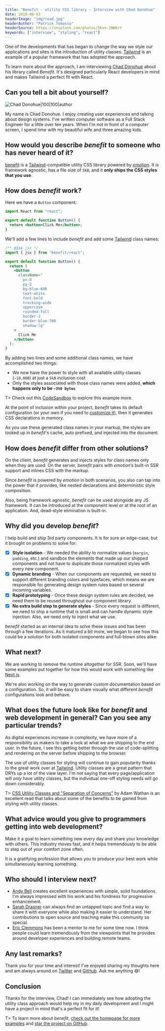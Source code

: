 ```yaml
---
title: "Benefit - utility CSS library - Interview with Chad Donohue"
date: 2019-06-03
headerImage: "img/road.jpg"
headerAuthor: "Patrick Tomasso"
headerSource: https://unsplash.com/photos/5hvn-2WW6rY
keywords: ["interview", "styling", "react"]
---
```


One of the developments that has began to change the way we style our applications and sites is the introduction of utility classes. [Tailwind](https://tailwindcss.com) is an example of a popular framework that has adopted the approach.

To learn more about the approach, I am interviewing [Chad Donohue](https://twitter.com/chaddonohue) about his library called _Benefit_. It's designed particularly React developers in mind and makes Tailwind a perfect fit with React.

## Can you tell a bit about yourself?

![Chad Donohue|100|100|author](https://www.gravatar.com/avatar/4d096a44b3a989fa2dfb75ea9b989730?s=200)

My name is Chad Donohue. I enjoy creating user experiences and talking about design systems. I've written computer software as a Full Stack Engineer for a little over ten years. When I'm not in front of a computer screen, I spend time with my beautiful wife and three amazing kids.

## How would you describe _benefit_ to someone who has never heard of it?

[benefit](https://github.com/cdonohue/benefit) is a [Tailwind](https://tailwindcss.com)-compatible utility CSS library powered by [_emotion_](https://emotion.sh/docs/introduction). It is framework agnostic, has a file size of `5kB`, and it **only ships the CSS styles that you use**.

## How does _benefit_ work?

Here we have a `Button` component:

```jsx
import React from "react";

export default function Button() {
  return <button>Click Me</button>;
}
```

We'll add a few lines to include _benefit_ and add some [Tailwind](https://tailwindcss.com) class names:

```jsx
/** @jsx jsx */
import { jsx } from "benefit/react";

export default function Button() {
  return (
    <button
      className="
        px-8
        py-2
        bg-blue-600
        text-white
        font-bold
        tracking-wide
        uppercase
        rounded-full
        border-2
        border-blue-700
        shadow-lg"
    >
      Click Me
    </button>
  );
}
```

By adding two lines and some additional class names, we have accomplished two things:

- We now have the power to style with all available utility classes (`~10,000`) at just a `5kB` inclusion cost
- Only the styles associated with those class names were added, **which happens only to be `~350 bytes`**

T> Check out this [CodeSandbox](https://codesandbox.io/s/small-wildflower-ckbhj) to explore this example more.

At the point of inclusion within your project, _benefit_ takes its default configuration (or your own if you need to [customize it](https://benefit.netlify.com/customization/overview)), then it generates CSS declarations in memory.

As you use these generated class names in your markup, the styles are looked up in _benefit_'s cache, auto prefixed, and injected into the document.

## How does _benefit_ differ from other solutions?

On the client, _benefit_ generates and injects styles for class names only when they are used. On the server, _benefit_ pairs with _emotion_’s built-in SSR support and inlines CSS with the markup.

Since _benefit_ is powered by _emotion_ in both scenarios, you also can tap into the power that it provides, like nested declarations and deterministic style composition.

Also, being framework agnostic, _benefit_ can be used alongside any JS framework. It can be introduced at the component level or at the root of an application. And, dead-style elimination is built-in.

## Why did you develop _benefit_?

I help build and ship 3rd party components. It is for sure an edge-case, but it brought on problems to solve for:

- [x] **Style isolation** - We needed the ability to normalize values (`margin`, `padding`, etc.) and sandbox the elements that made up our shipped components and not have to duplicate those normalized styles with every new component.
- [x] **Dynamic branding** - When our components are requested, we need to support different branding colors and typefaces, which means we are responsible for generating design system rules based on several incoming variables.
- [x] **Rapid prototyping** - Once these design system rules are decided, we need them to be reused throughout our component library.
- [x] **No extra build step to generate styles** - Since every request is different, we need to ship a runtime that is small and can handle dynamic style injection. Also, we need only to inject what we use.

_benefit_ started as an internal idea to solve these issues and has been through a few iterations. As it matured a bit more, we began to see how this could be a solution for both isolated components and full-blown sites alike.

## What next?

We are working to remove the runtime altogether for SSR. Soon, we'll have some examples put together for how this would work with something like [Next.js](https://nextjs.org/).

We're also working on the way to generate custom documentation based on a configuration. So, it will be easy to share visually what different _benefit_ configurations look and behave.

## What does the future look like for _benefit_ and web development in general? Can you see any particular trends?

As digital experiences increase in complexity, we have more of a responsibility as makers to take a look at what we are shipping to the end user. In the future, I see this getting better through the use of code-splitting and rendering on the server before shipping to the browser.

The use of utility classes for styling will continue to gain popularity thanks to the great work over at [Tailwind](https://tailwindcss.com). Utility classes are a great pattern that DRYs up a lot of the view layer. I'm not saying that every page/application will _only_ have utility classes, but the individual one-off styling needs will go down considerably.

T> [CSS Utility Classes and "Separation of Concerns"](https://adamwathan.me/css-utility-classes-and-separation-of-concerns/) by Adam Wathan is an excellent read that talks about some of the benefits to be gained from styling with utility classes.

## What advice would you give to programmers getting into web development?

Make it a goal to learn something new every day and share your knowledge with others. This industry moves fast, and it helps tremendously to be able to step out of your comfort zone often.

It is a gratifying profession that allows you to produce your best work while simultaneously learning something.

## Who should I interview next?

- [Andy Bell](https://twitter.com/andybelldesign) creates excellent experiences with simple, solid foundations. I'm always impressed with his work and his fondness for progressive enhancement.
- [Sarah Drasner](https://twitter.com/sarah_edo) can always find an untapped topic and find a way to share it with everyone while also making it easier to understand. Her contributions to open source and teaching make this community so special.
- [Eric Clemmons](https://twitter.com/@ericclemmons) has been a mentor to me for some time now. I think people could learn tremendously from the viewpoints that he provides around developer experiences and building remote teams.

## Any last remarks?

Thank you for your time and interest! I've enjoyed sharing my thoughts here and am always around on [Twitter](https://twitter.com/chaddonohue) and [GitHub](https://github.com/cdonohue). Ask me anything 😄!

## Conclusion

Thanks for the interview, Chad! I can immediately see how adopting the utility class approach would help my in my daily development and I might have a project in mind that's a perfect fit for it!

T> To learn more about _benefit_, [check out the homepage for more examples](https://benefit.netlify.com) and [star the project on GitHub](https://github.com/cdonohue/benefit).
